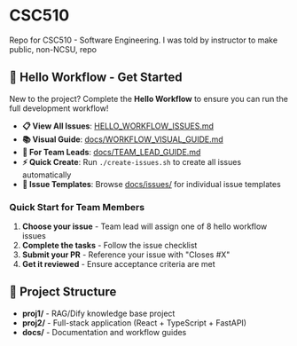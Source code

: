 # CSC510

Repo for CSC510 - Software Engineering. I was told by instructor to make public, non-NCSU, repo

## 🚀 Hello Workflow - Get Started

New to the project? Complete the **Hello Workflow** to ensure you can run the full development workflow!

- **📋 View All Issues**: [HELLO_WORKFLOW_ISSUES.md](./HELLO_WORKFLOW_ISSUES.md)
- **📚 Visual Guide**: [docs/WORKFLOW_VISUAL_GUIDE.md](./docs/WORKFLOW_VISUAL_GUIDE.md)
- **👥 For Team Leads**: [docs/TEAM_LEAD_GUIDE.md](./docs/TEAM_LEAD_GUIDE.md)
- **⚡ Quick Create**: Run `./create-issues.sh` to create all issues automatically
- **📁 Issue Templates**: Browse [docs/issues/](./docs/issues/) for individual issue templates

### Quick Start for Team Members

1. **Choose your issue** - Team lead will assign one of 8 hello workflow issues
2. **Complete the tasks** - Follow the issue checklist
3. **Submit your PR** - Reference your issue with "Closes #X"
4. **Get it reviewed** - Ensure acceptance criteria are met

## 📂 Project Structure

- **proj1/** - RAG/Dify knowledge base project
- **proj2/** - Full-stack application (React + TypeScript + FastAPI)
- **docs/** - Documentation and workflow guides
